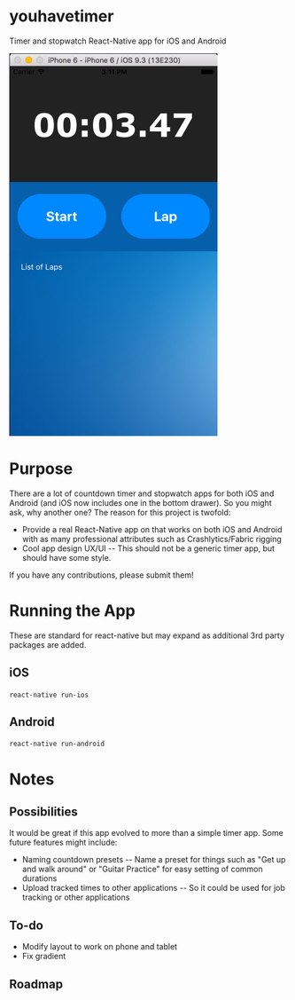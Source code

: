 # youhavetimer
Timer and stopwatch React-Native app for iOS and Android

![ScreenShot](https://raw.githubusercontent.com/drahmel/youhavetimer/master/extra/example-screen.png)

# Purpose

There are a lot of countdown timer and stopwatch apps for both iOS and Android (and iOS now includes one in the bottom drawer). So you might ask, why another one? The reason for this project is twofold:

* Provide a real React-Native app on that works on both iOS and Android with as many professional attributes such as Crashlytics/Fabric rigging
* Cool app design UX/UI -- This should not be a generic timer app, but should have some style.

If you have any contributions, please submit them!

# Running the App

These are standard for react-native but may expand as additional 3rd party packages are added.

## iOS

`react-native run-ios`

## Android

`react-native run-android`

# Notes

## Possibilities

It would be great if this app evolved to more than a simple timer app. Some future features might include:

* Naming countdown presets -- Name a preset for things such as "Get up and walk around" or "Guitar Practice" for easy setting of common durations
* Upload tracked times to other applications -- So it could be used for job tracking or other applications


## To-do

* Modify layout to work on phone and tablet
* Fix gradient

## Roadmap
